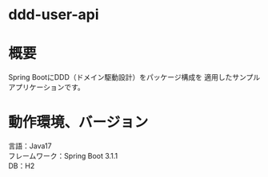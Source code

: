 # ddd-user-api

# 概要
Spring BootにDDD（ドメイン駆動設計）をパッケージ構成を
適用したサンプルアプリケーションです。

# 動作環境、バージョン
言語：Java17<br>
フレームワーク：Spring Boot 3.1.1<br>
DB：H2



